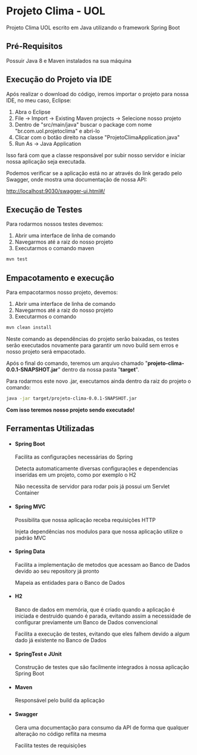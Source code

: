 # Projeto Clima - UOL

Projeto Clima UOL escrito em Java utilizando o framework Spring Boot

## Pré-Requisitos

Possuir Java 8 e Maven instalados na sua máquina

## Execução do Projeto via IDE

Após realizar o download do código, iremos importar o projeto para nossa IDE, no meu caso, Eclipse:

1. Abra o Eclipse
2. File -> Import -> Existing Maven projects -> Selecione nosso projeto
3. Dentro de "src/main/java" buscar o package com nome "br.com.uol.projetoclima" e abri-lo
4. Clicar com o botão direito na classe "ProjetoClimaApplication.java"
5. Run As -> Java Application

Isso fará com que a classe responsável por subir nosso servidor e iniciar nossa aplicação seja executada.

Podemos verificar se a aplicação está no ar através do link gerado pelo Swagger, onde mostra uma documentação de nossa API:

[http://localhost:9030/swagger-ui.html#/](http://localhost:9030/swagger-ui.html#/)


## Execução de Testes

Para rodarmos nossos testes devemos:

1. Abrir uma interface de linha de comando
2. Navegarmos até a raiz do nosso projeto
3. Executarmos o comando maven


```bash
mvn test
```


## Empacotamento e execução 

Para empacotarmos nosso projeto, devemos:

1. Abrir uma interface de linha de comando
2. Navegarmos até a raiz do nosso projeto
3. Executarmos o comando
```bash
mvn clean install
```

Neste comando as dependências do projeto serão baixadas, os testes serão executados novamente para garantir um novo build sem erros e nosso projeto será empacotado.

Após o final do comando, teremos um arquivo chamado "**projeto-clima-0.0.1-SNAPSHOT.jar**" dentro da nossa pasta "**target**".

Para rodarmos este novo .jar, executamos ainda dentro da raiz do projeto o comando:

```bash
java -jar target/projeto-clima-0.0.1-SNAPSHOT.jar
```

**Com isso teremos nosso projeto sendo executado!**


## Ferramentas Utilizadas

* #### Spring Boot 
  Facilita as configurações necessárias do Spring

  Detecta automaticamente diversas configurações e dependencias inseridas em um projeto, como por exemplo o H2

  Não necessita de servidor para rodar pois já possui um Servlet Container


* #### Spring MVC

  Possibilita que nossa aplicação receba requisições HTTP

  Injeta dependências nos modulos para que nossa aplicação utilize o padrão MVC


* #### Spring Data

  Facilita a implementação de metodos que acessam ao Banco de Dados devido ao seu repository já pronto

  Mapeia as entidades para o Banco de Dados


* #### H2

  Banco de dados em memória, que é criado quando a aplicação é iniciada e destruido quando é parada, evitando assim a necessidade de configurar previamente um Banco de Dados convencional

  Facilita a execução de testes, evitando que eles falhem devido a algum dado já existente no Banco de Dados


* #### SpringTest e JUnit

  Construção de testes que são facilmente integrados à nossa aplicação Spring Boot


* #### Maven

  Responsável pelo build da aplicação

* #### Swagger

  Gera uma documentação para consumo da API de forma que qualquer alteração no código reflita na mesma

  Facilita testes de requisições
